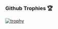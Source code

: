 <!--
**Taichone/Taichone** is a ✨ _special_ ✨ repository because its `README.md` (this file) appears on your GitHub profile.

Here are some ideas to get you started:

- 🔭 I’m currently working on ...
- 🌱 I’m currently learning ...
- 👯 I’m looking to collaborate on ...
- 🤔 I’m looking for help with ...
- 💬 Ask me about ...
- 📫 How to reach me: ...
- 😄 Pronouns: ...
- ⚡ Fun fact: ...
-->

### Github Trophies 🏆
[![trophy](https://github-profile-trophy.vercel.app/?username=taichone&theme=flat&title=MultiLanguage,Commits,PullRequest,Repositories)](https://github.com/ryo-ma/github-profile-trophy)
